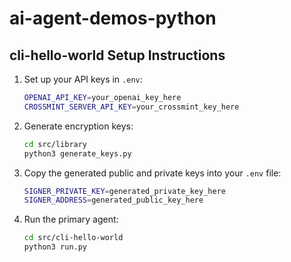 # ai-agent-demos-python

## cli-hello-world Setup Instructions

1. Set up your API keys in `.env`:

   ```bash
   OPENAI_API_KEY=your_openai_key_here
   CROSSMINT_SERVER_API_KEY=your_crossmint_key_here
   ```

2. Generate encryption keys:

   ```bash
   cd src/library
   python3 generate_keys.py
   ```

3. Copy the generated public and private keys into your `.env` file:

   ```bash
   SIGNER_PRIVATE_KEY=generated_private_key_here
   SIGNER_ADDRESS=generated_public_key_here
   ```

4. Run the primary agent:
   ```bash
   cd src/cli-hello-world
   python3 run.py
   ```

